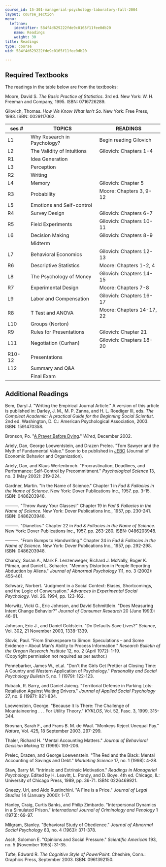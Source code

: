 ```yaml
---
course_id: 15-301-managerial-psychology-laboratory-fall-2004
layout: course_section
menu:
  leftnav:
    identifier: 584f4d629222fde9c0165f11fee0db20
    name: Readings
    weight: 30
title: Readings
type: course
uid: 584f4d629222fde9c0165f11fee0db20

---
```


Required Textbooks
------------------

The readings in the table below are from the textbooks:

Moore, David S. _The Basic Practice of Statistics_. 3rd ed. New York: W. H. Freeman and Company, 1995. ISBN: 0716726289.

Gilovich, Thomas. _How We Know What Isn't So_. New York: Free Press, 1993. ISBN: 0029117062.

| ses # | TOPICS | READINGS |
| --- | --- | --- |
| L1 | Why Research in Psychology? | Begin reading Gilovich |
| L2 | The Validity of Intuitions | Gilovich: Chapters 1-4 |
| R1 | Idea Generation |  |
| L3 | Perception |  |
| R2 | Writing |  |
| L4 | Memory | Gilovich: Chapter 5 |
| R3 | Probability | Moore: Chapters 3, 9-12 |
| L5 | Emotions and Self-control |  |
| R4 | Survey Design | Gilovich: Chapters 6-7 |
| R5 | Field Experiments | Gilovich: Chapters 10-11 |
| L6 | Decision Making | Gilovich: Chapters 8-9 |
|  | Midterm |  |
| L7 | Behavioral Economics | Gilovich: Chapters 12-13 |
| R6 | Descriptive Statistics | Moore: Chapters 1-2, 4 |
| L8 | The Psychology of Money | Gilovich: Chapters 14-15 |
| R7 | Experimental Design | Moore: Chapters 7-8 |
| L9 | Labor and Compensation | Gilovich: Chapters 16-17 |
| R8 | T Test and ANOVA | Moore: Chapters 14-17, 22 |
| L10 | Groups (Norton) |  |
| R9 | Rules for Presentations | Gilovich: Chapter 21 |
| L11 | Negotiation (Curhan) | Gilovich: Chapters 18-20 |
| R10-12 | Presentations |  |
| L12 | Summary and Q&A |  |
|  | Final Exam |  

Additional Readings
-------------------

Bem, Daryl J. "Writing the Empirical Journal Article." A version of this article is published in: Darley, J. M., M. P. Zanna, and H. L. Roediger III, eds. _The Compleat Academic: A practical Guide for the Beginning Social Scientist._ 2nd ed. Washington, D. C.: American Psychological Association, 2003. ISBN: 1591470358.

Bronson, Po. "[A Prayer Before Dying](http://www.wired.com/wired/archive/10.12/prayer.html)." _Wired,_ December 2002.

Ariely, Dan, George Loewentstein, and Drazen Prelec. "Tom Sawyer and the Myth of Fundamental Value." Soon to be published in [JEBO](http://www.elsevier.com/wps/find/journaldescription.cws_home/505559/description) (Journal of Economic Behavior and Organization).

Ariely, Dan, and Klaus Wertenbroch. "Procrastination, Deadlines, and Performance: Self-Control by Precommitment." _Psychological Science_ 13, no. 3 (May 2002): 219-224.

Gardner, Martin. "In the Name of Science." Chapter 1 in _Fad & Fallacies in the Name of Science._ New York: Dover Publications Inc., 1957. pp. 3-15. ISBN: 0486203948.

———. "Throw Away Your Glasses!" Chapter 19 in _Fad & Fallacies in the Name of Science._ New York: Dover Publications Inc., 1957, pp. 230-241. ISBN: 0486203948.

———. "Dianetics." Chapter 22 in _Fad & Fallacies in the Name of Science._ New York: Dover Publications Inc., 1957, pp. 263-280. ISBN: 0486203948.

———. "From Bumps to Handwriting." Chapter 24 in _Fad & Fallacies in the Name of Science._ New York: Dover Publications Inc., 1957, pp. 292-298. ISBN: 0486203948.

Chancy, Susan A., Mark F. Lenzenweger, Richard J. McNally, Roger K. Pitman, and Daniel L. Schacter. "Memory Distortion in People Reporting Abduction by Aliens." _Journal of Abnormal Psychology_ 111, no. 3 (2002): 455-461.

Schwarz, Norbert. "Judgment in a Social Context: Biases, Shortcomings, and the Logic of Conversation." _Advances in Experimental Social Psychology._ Vol. 26. 1994, pp. 123-162.

Morwitz, Vicki G., Eric Johnson, and David Schmittlein. "Does Measuring Intent Change Behavior?" _Journal of Consumer Research_ 20 (June 1993): 46-61.

Johnson, Eric J., and Daniel Goldstein. "Do Defaults Save Lives?" _Science_, Vol. 302, 21 November 2003, 1338-1339.

Slovic, Paul. "From Shakespeare to Simon: Speculations – and Some Evidence – About Man's Ability to Process Information." _Research Bulletin of the Oregon Research Institute_ 12, no. 2 (April 1972): 1-19.  
(Copyright permission not required as per author.)

Pennebarker, James W., et.al. "Don't the Girls Get Prettier at Closing Time: A Country and Western Application of Psychology." _Personality and Social Psychology Bulletin_ 5, no. 1 (1979): 122-123.

Ruback, R. Barry, and Daniel Juieng. "Territorial Defense in Parking Lots: Retaliation Against Waiting Drivers." _Journal of Applied Social Psychology_ 27, no. 9 (1997): 821-834.

Loewenstein, George. "Because It Is There: The Challenge of Mountaineering . . . For Utility Theory." _KYKLOS_, Vol. 52, Fasc. 3, 1999, 315-344.

Brosnan, Sarah F., and Frans B. M. de Waal. "Monkeys Reject Unequal Pay." _Nature_, Vol. 425, 18 September 2003, 297-299.

Thaler, Richard H. "Mental Accounting Matters." _Journal of Behavioral Decision Making_ 12 (1999): 193-206.

Prelec, Drazen, and George Loewenstein. "The Red and the Black: Mental Accounting of Savings and Debt." _Marketing Science_ 17, no. 1 (1998): 4-28.

Staw, Barry M. "Intrinsic and Extrinsic Motivation." _Readings in Managerial Psychology._ Edited by H. Leavitt, L. Pondy, and D. Boye. 4th ed. Chicago, IL: University of Chicago Press, 1989, pp. 36-71. ISBN: 0226469921.

Gneezy, Uri, and Aldo Rustinchini. "A Fine is a Price." _Journal of Legal Studies_ 14 (January 2000): 1-17.

Hanley, Craig, Curtis Banks, and Philip Zimbardo. "Interpersonal Dynamics in a Simulated Prison." _International Journal of Criminology and Penology_ 1 (1973): 69-97.

Milgram, Stanley. "Behavioral Study of Obedience." _Journal of Abnormal Social Psychology_ 63, no. 4 (1963): 371-378.

Asch, Solomon E. "Opinions and Social Pressure." _Scientific American_ 193, no. 5 (November 1955): 31-35.

Tufte, Edward R. _The Cognitive Style of PowerPoint_. Cheshire, Conn.: Graphics Press, September 2003. ISBN: 0961392150.